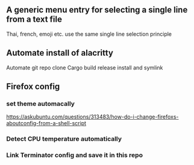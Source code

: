 ## A generic menu entry for selecting a single line from a text file

Thai, french, emoji etc. use the same single line selection principle



## Automate install of alacritty
Automate git repo clone
Cargo build release
install and symlink

## Firefox config

### set theme automacally

https://askubuntu.com/questions/313483/how-do-i-change-firefoxs-aboutconfig-from-a-shell-script

### Detect CPU temperature automatically

### Link Terminator config and save it in this repo
